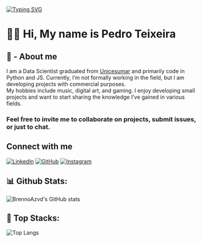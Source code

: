 [![Typing SVG](https://readme-typing-svg.demolab.com?font=Fira+Code&pause=1000&color=ABABAB&width=435&lines=H+e+l+l+o++W+o+r+l+d+!+!+!+%F0%9F%9A%80)](https://git.io/typing-svg)

# 🧑‍💻 Hi, My name is Pedro Teixeira

## 🪪 - About me

I am a Data Scientist graduated from [Unicesumar](https://www.unicesumar.edu.br/) and primarily code in Python and JS. Currently, I’m not formally working in the field, but I am developing projects with commercial purposes. <br>
My hobbies include music, digital art, and gaming. I enjoy developing small projects and want to start sharing the knowledge I’ve gained in various fields.<br>
### Feel free to invite me to collaborate on projects, submit issues, or just to chat.

## Connect with me
[![LinkedIn](https://img.shields.io/badge/LinkedIn-000?style=for-the-badge&logo=linkedin&logoColor=0e768a)](https://www.linkedin.com/in/preisteixeira/)
[![GitHub](https://img.shields.io/badge/GitHub-000?style=for-the-badge&logo=github&logoColor=0e768a)](https://github.com/Boca3l)
[![Instagram](https://img.shields.io/badge/Instagram-000?style=for-the-badge&logo=instagram&logoColor=0e768a)](https://www.instagram.com/peu_h/)


## 📊 Github Stats:
![BrennoAzvd's GitHub stats](https://github-readme-stats.vercel.app/api?username=Boca3l&show_icons=true&theme=dracula&hide_title=true)

## 🚀 Top Stacks:
![Top Langs](https://github-readme-stats.vercel.app/api/top-langs/?username=Boca3l&layout=compact&theme=dracula&hide_title=true)
